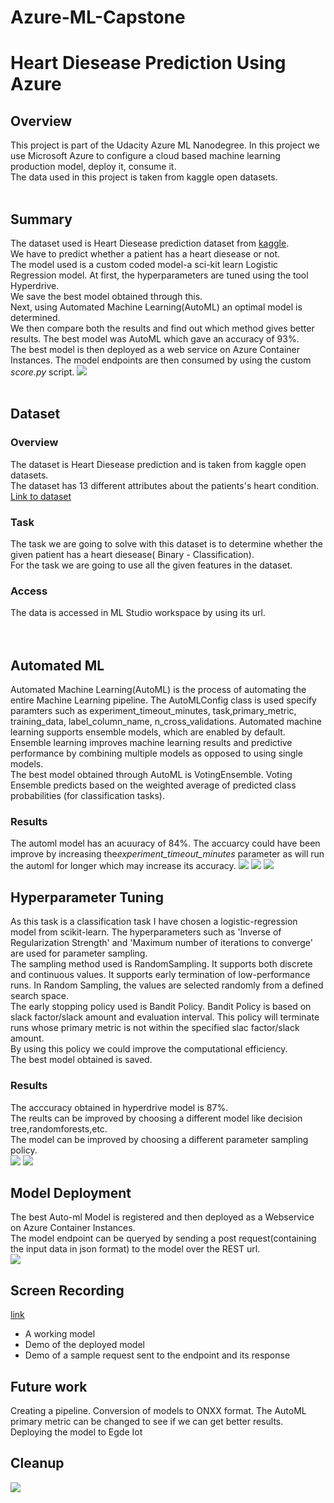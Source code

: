 # Azure-ML-Capstone

# Heart Diesease Prediction Using Azure

## Overview
This project is part of the Udacity Azure ML Nanodegree. In this project we use Microsoft Azure to configure a cloud based machine learning production model, deploy it, consume it.<br>
The data used in this project is taken from kaggle open datasets.
<br><br>
## Summary
The dataset used is Heart Diesease prediction dataset from <a href='https://www.kaggle.com/ronitf/heart-disease-uci'>kaggle</a>. <br>
We have to predict whether a patient has a heart diesease or not.<br>
The model used is a custom coded model-a sci-kit learn Logistic Regression model.
At first, the hyperparameters are tuned using the tool Hyperdrive.<br>
We save the best model obtained through this.<br>
Next, using Automated Machine Learning(AutoML) an optimal model is determined.<br>
We then compare both the results and find out which method gives better results.
The best model was AutoML which gave an accuracy of 93%.<br>
The best model is then deployed as a web service on Azure Container Instances.
The model endpoints are then consumed by using the custom <i>score.py</i> script.
<img src='screenshots/block diagram.png'>
<br><br>
## Dataset

### Overview
The dataset is Heart Diesease prediction and is taken from kaggle open datasets.<br>
The dataset has 13 different attributes about the patients's heart condition.<br>
<a href='https://www.kaggle.com/ronitf/heart-disease-uci'>Link to dataset</a><br>
### Task
The task we are going to solve with this dataset is to determine whether the given patient has a heart diesease( Binary - Classification).<br>
For the task we are going to use all the given features in the dataset.
### Access
The data is accessed in ML Studio workspace by using its url.<br>
<br><br>
## Automated ML
Automated Machine Learning(AutoML) is the process of automating the entire Machine Learning pipeline.
The AutoMLConfig class is used specify paramters such as experiment_timeout_minutes, task,primary_metric, training_data, label_column_name, n_cross_validations.
Automated machine learning supports ensemble models, which are enabled by default. Ensemble learning improves machine learning results and predictive performance by combining multiple models as opposed to using single models.<br>
The best model obtained through AutoML is VotingEnsemble. Voting Ensemble predicts based on the weighted average of predicted class probabilities (for classification tasks).<br>
### Results
The automl model has an acuuracy of 84%. The accuarcy could have been improve by increasing the<i>experiment_timeout_minutes</i> parameter as will run the automl for longer which may increase its accuracy.
<img src='screenshots/aml runcomp.png'>
<img src='screenshots/aml model.png'>
<img src='screenshots/aml modelparam.png'>

## Hyperparameter Tuning
As this task is a classification task I have chosen a logistic-regression model from scikit-learn.
The hyperparameters such as 'Inverse of Regularization Strength' and 'Maximum number of iterations to converge' are used for parameter sampling.<br>
The sampling method used is RandomSampling. It supports both discrete and continuous values. It supports early termination of low-performance runs. In Random Sampling, the values are selected randomly from a defined search space.<br>
The early stopping policy used is Bandit Policy.
Bandit Policy is based on slack factor/slack amount and evaluation interval.
This policy will terminate runs whose primary metric is not within the specified slac factor/slack amount.<br>
By using this policy we could improve the computational efficiency.<br>
The best model obtained is saved.<br>
### Results
The acccuracy obtained in hyperdrive model is 87%.<br>
The reults can be improved by choosing a different model like decision tree,randomforests,etc.<br>
The model can be improved by choosing a different parameter sampling policy.<br>
<img src='screenshots/hyper runcomp.png'>
<img src='screenshots/hyp childrun.png'>

## Model Deployment
The best Auto-ml Model is registered and then deployed as a Webservice on Azure Container Instances.<br>
The model endpoint can be queryed by sending a post request(containing the input data in json format) to the model over the REST url.<br>
<img src='screenshots/ml model deploy.png'>

## Screen Recording
<a href='https://drive.google.com/file/d/1bu9IGUMd8aJBRpqdMK704dDvqtdnyBqL/view'>link</a>
- A working model
- Demo of the deployed  model
- Demo of a sample request sent to the endpoint and its response

## Future work
Creating a pipeline.
Conversion of models to ONXX format.
The AutoML primary metric can be changed to see if we can get better results.
Deploying the model to Egde Iot

## Cleanup
<img src='screenshots/compute delete.png'>

